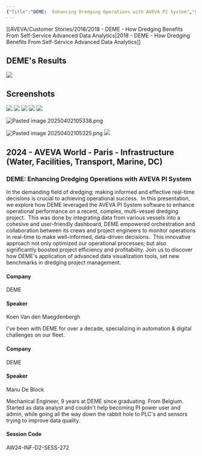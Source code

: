 ```yaml
---
{"Title":"DEME:  Enhancing Dredging Operations with AVEVA PI System","year":2024,"Industry":"Marine","URL":"https://www.aveva.com/en/perspectives/presentations/2024/deme---enhancing-dredging-operations-with-aveva-pi-system/","PDF":"https://cdn.mediavalet.com/eunl/content/yTIAk4BWHUiPw3IqrBaCFg/IM6Z-12aBU2nNcJtRLGIIw/Original/DEME%3A%20%20Enhancing%20Dredging%20Operations%20with%20AVEVA%20PI%20System.pdf","Company":"DEME","Keywords":["Ships"],"dg-publish":true,"permalink":"/aveva/customer-stories/2024/2024-deme-enhancing-dredging-operations-with-aveva-pi-system/","dgPassFrontmatter":true}
---
```



[[AVEVA/Customer Stories/2018/2018 - DEME - How Dredging Benefits From Self-Service Advanced Data Analytics\|2018 - DEME - How Dredging Benefits From Self-Service Advanced Data Analytics]]
## DEME's Results
![](https://i.imgur.com/G5SEwRI.png)

## Screenshots
![](https://i.imgur.com/6FZvcVC.png)
![](https://i.imgur.com/hM8od5C.png)
![](https://i.imgur.com/ZLPjw4r.png)
![](https://i.imgur.com/wpEF1Cx.png)
![](https://i.imgur.com/bxDyqTe.png)
<!--⚠️Imgur upload failed, check dev console-->
![Pasted image 20250402105338.png](/img/user/07%20-%20Support/Attachments/Pasted%20image%2020250402105338.png)
<!--⚠️Imgur upload failed, check dev console-->
![Pasted image 20250402105325.png](/img/user/07%20-%20Support/Attachments/Pasted%20image%2020250402105325.png)
![](https://i.imgur.com/HKKw2js.png)


## 2024 - AVEVA World - Paris - Infrastructure (Water, Facilities, Transport, Marine, DC)

### DEME: Enhancing Dredging Operations with AVEVA PI System

In the demanding field of dredging; making informed and effective real-time decisions is crucial to achieving operational success.  In this presentation, we explore how DEME leveraged the AVEVA PI System software to enhance operational performance on a recent, complex, multi-vessel dredging project.  This was done by integrating data from various vessels into a cohesive and user-friendly dashboard, DEME empowered orchestration and collaboration between its crews and project engineers to monitor operations in real-time to make well-informed, data-driven decisions.  This innovative approach not only optimized our operational processes; but also significantly boosted project efficiency and profitability. Join us to discover how DEME's application of advanced data visualization tools, set new benchmarks in dredging project management.

#### Company

DEME

#### Speaker

Koen Van den Maegdenbergh

I've been with DEME for over a decade, specializing in automation & digital challenges on our fleet.

#### Company

DEME

#### Speaker

Manu De Block

Mechanical Engineer, 9 years at DEME since graduating. From Belgium. Started as data analyst and couldn't help becoming PI power user and admin, while going all the way down the rabbit hole to PLC's and sensors trying to improve data quality.

#### Session Code

AW24-INF-D2-SESS-272